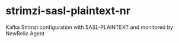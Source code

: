 # strimzi-sasl-plaintext-nr
Kafka Strimzi configuration with SASL-PLAINTEXT and monitored by NewRelic Agent
